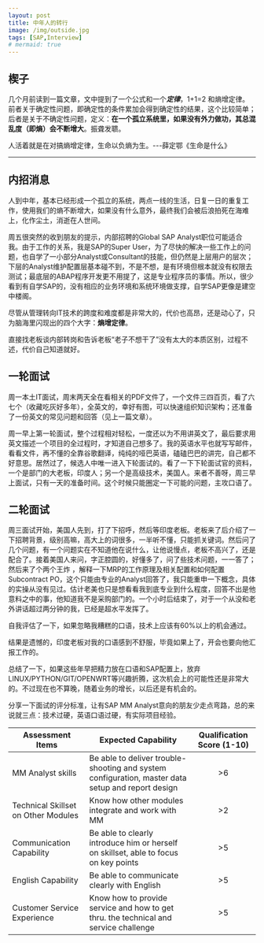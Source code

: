 ```yaml
---
layout: post
title: 中年人的转行
image: /img/outside.jpg
tags: [SAP,Interview]
# mermaid: true
---
```


## 楔子

  几个月前读到一篇文章，文中提到了一个公式和一个***定律***，1+1=2 和熵增定律。前者关于确定性问题，即确定性的条件累加会得到确定性的结果，这个比较简单；后者是关于不确定性问题，定义：**在一个孤立系统里，如果没有外力做功，其总混乱度（即熵）会不断增大**。振聋发聩。

人活着就是在对搞熵增定律，生命以负熵为生。---薛定鄂《生命是什么》

---

## 内招消息

人到中年，基本已经形成一个孤立的系统，两点一线的生活，日复一日的重复工作，使用我们的熵不断增大，如果没有什么意外，最终我们会被后浪拍死在海难上，化作尘土，消逝在人世间。

周五很突然的收到朋友的提示，内部招聘的Global SAP Analyst职位可能适合我。由于工作的关系，我是SAP的Super User，为了尽快的解决一些工作上的问题，也自学了一小部分Analyst或Consultant的技能，但仍然是上层用户的层次；下层的Analyst维护配置层基本碰不到，不是不想，是有环境但根本就没有权限去测试；最底层的ABAP程序开发更不用提了，这是专业程序员的事情。所以，很少看到有自学SAP的，没有相应的业务环境和系统环境做支撑，自学SAP更像是建空中楼阁。

尽管从管理转向IT技术的跨度和难度都是非常大的，代价也高昂，还是动心了，只为脑海里闪现出的四个大字：**熵增定律**。

直接找老板谈内部转岗和告诉老板“老子不想干了”没有太大的本质区别，过程不述，代价自己知道就好。

## 一轮面试

周一本土IT面试，周末两天全在看相关的PDF文件了，一个文件三四百页，看了六七个（收藏吃灰好多年），全英文的，幸好有图，可以快速组织知识架构；还准备了一份英文的常见问题和回答（见上一篇文章）。

周一早上第一轮面试，整个过程相对轻松，一度还以为不用讲英文了，最后要求用英文描述一个项目的全过程时，才知道自己想多了。我的英语水平也就写写邮件，看看文件，再不懂的全靠谷歌翻译，纯纯的哑巴英语，磕磕巴巴的讲完，自己都不好意思。居然过了，候选人中唯一进入下轮面试的。看了一下下轮面试官的资料，一个是部门的大老板，印度人；另一个是高级技术，美国人。来者不善呀，周三早上面试，只有一天的准备时间。这个时候只能圈定一下可能的问题，主攻口语了。

## 二轮面试

周三面试开始，美国人先到，打了下招呼，然后等印度老板。老板来了后介绍了一下招聘背景，级别高嘛，高大上的词很多，一半听不懂，只能抓关键词。然后问了几个问题，有一个问题实在不知道他在说什么，让他说慢点，老板不高兴了，还是配合了。接着美国人来问，字正腔圆的，好懂多了，问了些技术问题，一一答了；然后来了个两个王炸 ，解释一下MRP的工作原理及相关配置和如何配置Subcontract PO，这个只能由专业的Analyst回答了，我只能重申一下概念，具体的实操从没有见过。估计老美也只是想看看我到底专业到什么程度，回答不出是他意料之中的事，他知道我不是采购部门的。一个小时后结束了，对于一个从没和老外讲话超过两分钟的我，已经是超水平发挥了。

自我评估了一下，如果忽略我糟糕的口语，技术上应该有60%以上的机会通过。

结果是遗憾的，印度老板对我的口语感到不舒服，毕竟如果上了，开会也要向他汇报工作的。

总结了一下，如果这些年早把精力放在口语和SAP配置上，放弃LINUX/PYTHON/GIT/OPENWRT等兴趣折腾，这次机会上的可能性还是非常大的。不过现在也不算晚，随着业务的增长，以后还是有机会的。

分享一下面试的评分标准，让有SAP MM Analyst意向的朋友少走点弯路，总的来说就三点：技术过硬，英语口语过硬，有实际项目经验。



| Assessment  Items                   | Expected  Capability                                         | Qualification  Score (1-10) |
| ----------------------------------- | ------------------------------------------------------------ | :-------------------------: |
| MM Analyst skills                   | Be  able to deliver trouble-shooting and system configuration, master data setup  and report design |             >6              |
| Technical Skillset on Other Modules | Know  how other modules integrate and work with MM           |             >2              |
| Communication Capability            | Be  able to clearly introduce him or herself on skillset, able to focus on key  points |             >5              |
| English Capability                  | Be  able to communicate clearly with English                 |             >5              |
| Customer Service Experience         | Know  how to provide service and how to get thru. the technical and service  challenge |             >5              |



